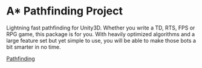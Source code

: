 ﻿# A* Pathfinding Project

Lightning fast pathfinding for Unity3D. Whether you write a TD, RTS, FPS or RPG game, this package is for you. With heavily optimized algorithms and a large feature set but yet simple to use, you will be able to make those bots a bit smarter in no time.

[Pathfinding](https://arongranberg.com/astar/)